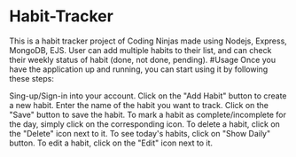 # Habit-Tracker
This is a habit tracker project of Coding Ninjas made using Nodejs, Express, MongoDB, EJS. User can add multiple habits to their list, and can check their weekly status of habit (done, not done, pending).
#Usage
Once you have the application up and running, you can start using it by following these steps:

Sing-up/Sign-in into your account.
Click on the "Add Habit" button to create a new habit.
Enter the name of the habit you want to track.
Click on the "Save" button to save the habit.
To mark a habit as complete/incomplete for the day, simply click on the corresponding icon.
To delete a habit, click on the "Delete" icon next to it.
To see today's habits, click on "Show Daily" button.
To edit a habit, click on the "Edit" icon next to it.
